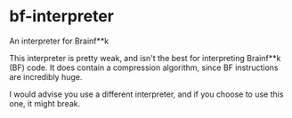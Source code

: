 # bf-interpreter
An interpreter for Brainf**k

This interpreter is pretty weak, and isn't the best for interpreting Brainf**k (BF) code.
It does contain a compression algorithm, since BF instructions are incredibly huge.

I would advise you use a different interpreter, and if you choose to use this one, it might break.
